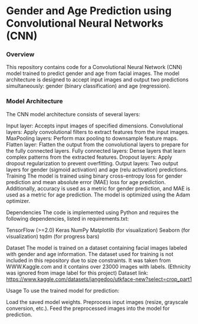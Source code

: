 <h1>Gender and Age Prediction using Convolutional Neural Networks (CNN)</h1>

<h3>Overview</h3>
This repository contains code for a Convolutional Neural Network (CNN) model trained to predict gender and age from facial images. The model architecture is designed to accept input images and output two predictions simultaneously: gender (binary classification) and age (regression).

<h3>Model Architecture</h3>
The CNN model architecture consists of several layers:

Input layer: Accepts input images of specified dimensions.
Convolutional layers: Apply convolutional filters to extract features from the input images.
MaxPooling layers: Perform max pooling to downsample feature maps.
Flatten layer: Flatten the output from the convolutional layers to prepare for the fully connected layers.
Fully connected layers: Dense layers that learn complex patterns from the extracted features.
Dropout layers: Apply dropout regularization to prevent overfitting.
Output layers: Two output layers for gender (sigmoid activation) and age (relu activation) predictions.
Training
The model is trained using binary cross-entropy loss for gender prediction and mean absolute error (MAE) loss for age prediction. Additionally, accuracy is used as a metric for gender prediction, and MAE is used as a metric for age prediction. The model is optimized using the Adam optimizer.

Dependencies
The code is implemented using Python and requires the following dependencies, listed in requirements.txt:

TensorFlow (>=2.0)
Keras
NumPy
Matplotlib (for visualization)
Seaborn (for visualization)
tqdm (for progress bars)

Dataset
The model is trained on a dataset containing facial images labeled with gender and age information. The dataset used for training is not included in this repository due to size constraints. It was taken from WWW.Kaggle.com and it contains over 23000 images with labels. (Ethnicity was ignored from image label for this project)
Dataset link: https://www.kaggle.com/datasets/jangedoo/utkface-new?select=crop_part1

Usage
To use the trained model for prediction:

Load the saved model weights.
Preprocess input images (resize, grayscale conversion, etc.).
Feed the preprocessed images into the model for prediction.

